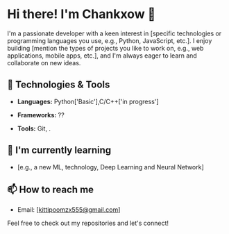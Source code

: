 
# Hi there! I'm Chankxow 👋



I'm a passionate developer with a keen interest in [specific technologies or programming languages you use, e.g., Python, JavaScript, etc.]. I enjoy building [mention the types of projects you like to work on, e.g., web applications, mobile apps, etc.], and I'm always eager to learn and collaborate on new ideas.



## 🔧 Technologies & Tools

- **Languages:** Python['Basic'],C/C++['in progress']

- **Frameworks:** ??

- **Tools:** Git, .



## 🌱 I'm currently learning

- [e.g., a new ML, technology, Deep Learning and Neural Network]



## 📫 How to reach me

- Email: [kittipoomzx555@gmail.com]


Feel free to check out my repositories and let's connect!
